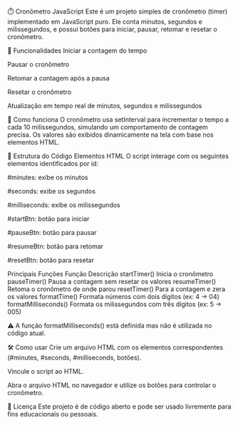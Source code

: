 ⏱️ Cronômetro JavaScript
Este é um projeto simples de cronômetro (timer) implementado em JavaScript puro. Ele conta minutos, segundos e milissegundos, e possui botões para iniciar, pausar, retomar e resetar o cronômetro.

🚀 Funcionalidades
Iniciar a contagem do tempo

Pausar o cronômetro

Retomar a contagem após a pausa

Resetar o cronômetro

Atualização em tempo real de minutos, segundos e milissegundos

🧠 Como funciona
O cronômetro usa setInterval para incrementar o tempo a cada 10 milissegundos, simulando um comportamento de contagem precisa. Os valores são exibidos dinamicamente na tela com base nos elementos HTML.

📁 Estrutura do Código
Elementos HTML
O script interage com os seguintes elementos identificados por id:

#minutes: exibe os minutos

#seconds: exibe os segundos

#milliseconds: exibe os milissegundos

#startBtn: botão para iniciar

#pauseBtn: botão para pausar

#resumeBtn: botão para retomar

#resetBtn: botão para resetar

Principais Funções
Função	Descrição
startTimer()	Inicia o cronômetro
pauseTimer()	Pausa a contagem sem resetar os valores
resumeTimer()	Retoma o cronômetro de onde parou
resetTimer()	Para a contagem e zera os valores
formatTime()	Formata números com dois dígitos (ex: 4 → 04)
formatMilliseconds()	Formata os milissegundos com três dígitos (ex: 5 → 005)

⚠️ A função formatMilliseconds() está definida mas não é utilizada no código atual.

🛠️ Como usar
Crie um arquivo HTML com os elementos correspondentes (#minutes, #seconds, #milliseconds, botões).

Vincule o script ao HTML.

Abra o arquivo HTML no navegador e utilize os botões para controlar o cronômetro.



📄 Licença
Este projeto é de código aberto e pode ser usado livremente para fins educacionais ou pessoais.
